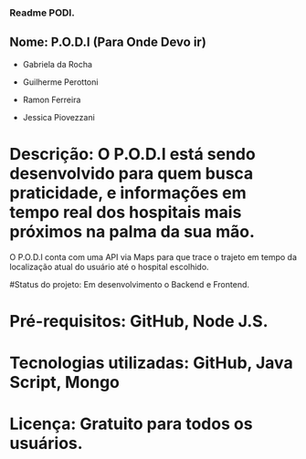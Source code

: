 ### Readme PODI.

## Nome: P.O.D.I (Para Onde Devo ir)


* Gabriela da Rocha

* Guilherme Perottoni

* Ramon Ferreira
 
* Jessica Piovezzani


# Descrição: O P.O.D.I está sendo desenvolvido para quem busca praticidade, e informações em tempo real dos hospitais mais próximos na palma da sua mão. 
O P.O.D.I conta com uma API via Maps para que trace o trajeto em tempo da localização atual do usuário até o hospital escolhido.

#Status do projeto: Em desenvolvimento o Backend e Frontend.

# Pré-requisitos: GitHub, Node J.S.

# Tecnologias utilizadas: GitHub, Java Script, Mongo

# Licença: Gratuito para todos os usuários.
